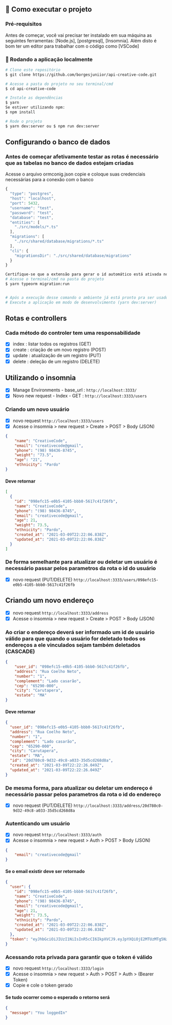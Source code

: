## 🚀 Como executar o projeto

### Pré-requisitos

Antes de começar, você vai precisar ter instalado em sua máquina as seguintes ferramentas:
[Node.js], [postgresql], [Insomnia]. Além disto é bom ter um editor para trabalhar com o código como [VSCode]

### 🧭 Rodando a aplicação localmente

```bash
# Clone este repositório
$ git clone https://github.com/borgesjuniior/api-creative-code.git

# Acesse a pasta do projeto no seu terminal/cmd
$ cd api-creative-code

# Instale as dependências
$ yarn
Se estiver utilizando npm:
$ npm install

# Rode o projeto
$ yarn dev:server ou $ npm run dev:server

```
## Configurando o banco de dados
### Antes de começar afetivamente testar as rotas é necessário que as tabelas no banco de dados estejam criadas
Acesse o arquivo ormconig.json copie e coloque suas credenciais necessárias para a conexão com o banco

````javascript
{
  "type": "postgres",
  "host": "localhost",
  "port": 5432,
  "username": "test",
  "password": "test",
  "database": "test",
  "entities": [
    "./src/models/*.ts"
  ],
  "migrations": [
    "./src/shared/database/migrations/*.ts"
  ],
  "cli": {
    "migrationsDir": "./src/shared/database/migrations"
  }
}

````

```bash
Certifique-se que a extensão para gerar o id automático está ativada no postgres
# Acesse o terminal/cmd na pasta do projeto
$ yarn typeorm migration:run


# Após a execução desse comando o ambiente já está pronto pra ser usado 🚀
# Execute a aplicação em modo de desenvolvimento (yarn dev:server)
```


## Rotas e controllers
### Cada método do controler tem uma responsabilidade

- [x] index : listar todos os registros (GET)
- [x] create : criação de um novo registro (POST)
- [x] update : atualização de um registro (PUT)
- [x] delete : deleção de um registro (DELETE)

## Utilizando o insomnia

- [x] Manage Environments - base_url : `http://localhost:3333/`
- [x] Novo new request - Index - GET : `http://localhost:3333/users`

### Criando um novo usuário

- [x] novo request `http://localhost:3333/users`
- [x] Acesse o insomnia > new request > Create > POST > Body (JSON)

````json
{
	"name": "CreativeCode",
	"email": "creativecode@gmail",
	"phone": "(98) 98436-8745",
	"weight": "73.5",
	"age": "21",
	"ethnicity": "Pardo"
}
````
#### Deve retornar
````json
[
  {
    "id": "098efc15-e0b5-4105-bbb0-5617c41f26fb",
    "name": "CreativeCode",
    "phone": "(98) 98436-8745",
    "email": "creativecode@gmail",
    "age": 21,
    "weight": 73.5,
    "ethnicity": "Pardo",
    "created_at": "2021-03-09T22:22:06.838Z",
    "updated_at": "2021-03-09T22:22:06.838Z"
  }
]

````

### De forma semelhante para atualizar ou deletar um usuário é necessário passar pelos parametros da rota o id do usuário
- [x] novo request (PUT/DELETE) `http://localhost:3333/users/098efc15-e0b5-4105-bbb0-5617c41f26fb`

## Criando um novo endereço

- [x] novo request `http://localhost:3333/address`
- [x] Acesse o insomnia > new request > Create > POST > Body (JSON)

### Ao criar o endereço deverá ser informado um id de usuário válido para que quando o usuário for deletado todos os endereços a ele vinculados sejam também deletados (CASCADE)

````json
{
	"user_id": "098efc15-e0b5-4105-bbb0-5617c41f26fb",
	"address": "Rua Coelho Neto",
	"number": "1",
	"complement": "Lado casarão",
	"cep": "65290-000",
	"city": "Carutapera",
	"estate": "MA"
}

````
#### Deve retornar
````json
{
  "user_id": "098efc15-e0b5-4105-bbb0-5617c41f26fb",
  "address": "Rua Coelho Neto",
  "number": "1",
  "complement": "Lado casarão",
  "cep": "65290-000",
  "city": "Carutapera",
  "estate": "MA",
  "id": "20d780c0-9d32-49c8-a033-35d5cd268d8a",
  "created_at": "2021-03-09T22:22:26.049Z",
  "updated_at": "2021-03-09T22:22:26.049Z"
}

````

### De mesma forma, para atualizar ou deletar um endereço é necessário passar pelos parametros da rota o id do endereço
- [x] novo request (PUT/DELETE) `http://localhost:3333/address/20d780c0-9d32-49c8-a033-35d5cd268d8a`

### Autenticando um usuário

- [x] novo request `http://localhost:3333/auth`
- [x] Acesse o insomnia > new request > Auth > POST > Body (JSON)

````json
{
	"email": "creativecode@gmail"
}

````
#### Se o email existir deve ser retornado

````json
{
  "user": {
    "id": "098efc15-e0b5-4105-bbb0-5617c41f26fb",
    "name": "CreativeCode",
    "phone": "(98) 98436-8745",
    "email": "creativecode@gmail",
    "age": 21,
    "weight": 73.5,
    "ethnicity": "Pardo",
    "created_at": "2021-03-09T22:22:06.838Z",
    "updated_at": "2021-03-09T22:22:06.838Z"
  },
  "token": "eyJhbGciOiJIUzI1NiIsInR5cCI6IkpXVCJ9.eyJpYXQiOjE2MTUzMTg5NzYsImV4cCI6MTYxNTQwNTM3Nn0.G1HH6Cj7yLDwi8YPJRSec_O1KvMLFL4l1sygjOFJbi4"
}

````

### Acessando rota privada para garantir que o token é válido

- [x] novo request `http://localhost:3333/login`
- [x] Acesse o insomnia > new request > Auth > POST > Auth > (Bearer Token)
- [x] Copie e cole o token gerado

#### Se tudo ocorrer como o esperado o retorno será

````json
{
  "message": "You loggedIn"
}

````
